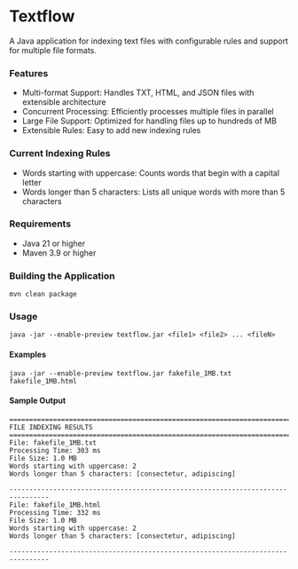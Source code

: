 # Textflow

A Java application for indexing text files with configurable rules and support for multiple file formats.

### Features

* Multi-format Support: Handles TXT, HTML, and JSON files with extensible architecture  
* Concurrent Processing: Efficiently processes multiple files in parallel  
* Large File Support: Optimized for handling files up to hundreds of MB  
* Extensible Rules: Easy to add new indexing rules

### Current Indexing Rules  

* Words starting with uppercase: Counts words that begin with a capital letter  
* Words longer than 5 characters: Lists all unique words with more than 5 characters

### Requirements  

* Java 21 or higher  
* Maven 3.9 or higher

### Building the Application

`mvn clean package`

### Usage

`java -jar --enable-preview textflow.jar <file1> <file2> ... <fileN>`

#### Examples

`java -jar --enable-preview textflow.jar fakefile_1MB.txt fakefile_1MB.html`

#### Sample Output

```text
================================================================================
FILE INDEXING RESULTS
================================================================================
File: fakefile_1MB.txt
Processing Time: 303 ms
File Size: 1.0 MB
Words starting with uppercase: 2
Words longer than 5 characters: [consectetur, adipiscing]

--------------------------------------------------------------------------------
File: fakefile_1MB.html
Processing Time: 332 ms
File Size: 1.0 MB
Words starting with uppercase: 2
Words longer than 5 characters: [consectetur, adipiscing]

--------------------------------------------------------------------------------

```
